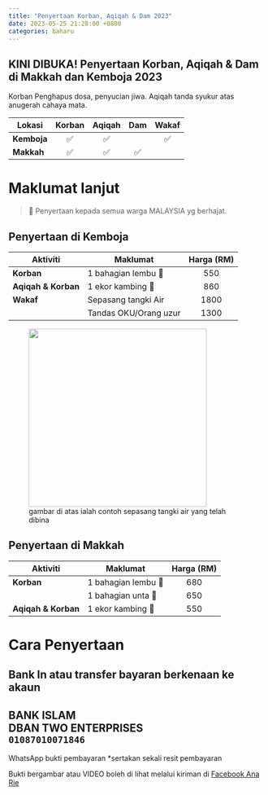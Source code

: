 ```yaml
---
title: "Penyertaan Korban, Aqiqah & Dam 2023"
date: 2023-05-25 21:28:00 +0800
categories: baharu
---
```


## KINI DIBUKA! Penyertaan Korban, Aqiqah & Dam di **Makkah** dan **Kemboja** 2023
Korban Penghapus dosa, penyucian jiwa.
Aqiqah tanda syukur atas anugerah cahaya mata.

| Lokasi      | Korban | Aqiqah | Dam | Wakaf |
|-------------|:------:|:------:|:---:|:-----:|
| **Kemboja** |   ✅    |   ✅    |     |   ✅   |
| **Makkah**  |   ✅    |   ✅    |  ✅  |       |


# Maklumat lanjut
> 🕌  Penyertaan kepada semua warga MALAYSIA yg berhajat.

## Penyertaan di Kemboja

| Aktiviti            | Maklumat              | Harga (RM) |
|---------------------|-----------------------|:----------:|
| **Korban**          | 1 bahagian lembu 🐂   |    550     |
| **Aqiqah & Korban** | 1 ekor kambing 🐐     |    860     |
| **Wakaf**           | Sepasang tangki Air   |    1800    |
|                     | Tandas OKU/Orang uzur |    1300    |

<figure>
    <img src="{{ "images/galeri/tangki-air-kemboja.jpeg" | relative_url }}" style="height: auto; width: 350px">
    <figcaption>gambar di atas ialah contoh sepasang tangki air yang telah dibina</figcaption>
</figure>

## Penyertaan di Makkah

| Aktiviti             | Maklumat            | Harga (RM) |
|----------------------|---------------------|:----------:|
| **Korban**           | 1 bahagian lembu 🐂 |    680     |
|                      | 1 bahagian unta 🐪  |    650     |
| **Aqiqah &  Korban** | 1 ekor kambing 🐐   |    550     |

# Cara Penyertaan
**Bank In** atau **transfer** bayaran berkenaan ke akaun   
---  
**BANK ISLAM**  
DBAN TWO ENTERPRISES  
`01087010071846`  
---  
  
<a class="button button-primary" style="text-decoration: none;" href="https://wa.link/qpiqnf" target="_blank" >
    WhatsApp bukti pembayaran
</a>   
*sertakan sekali resit pembayaran  

Bukti bergambar atau VIDEO boleh di lihat melalui kiriman di [Facebook Ana Rie](https://www.facebook.com/ana.rie.940)
